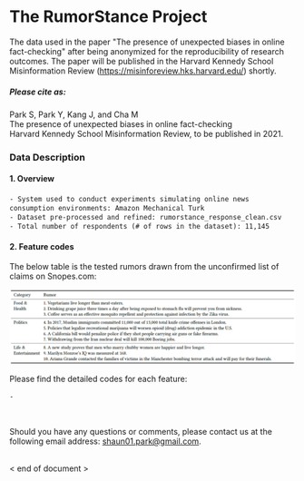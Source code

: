 # The RumorStance Project

The data used in the paper "The presence of unexpected biases in online fact-checking" after being anonymized for the reproducibility of research outcomes. The paper will be published in the Harvard Kennedy School Misinformation Review (https://misinforeview.hks.harvard.edu/) shortly.

##### Please cite as:
Park S, Park Y, Kang J, and Cha M <br>
The presence of unexpected biases in online fact-checking <br>
Harvard Kennedy School Misinformation Review, to be published in 2021. <br>

### Data Description

#### 1. Overview
```
- System used to conduct experiments simulating online news consumption environments: Amazon Mechanical Turk
- Dataset pre-processed and refined: rumorstance_response_clean.csv
- Total number of respondents (# of rows in the dataset): 11,145
```

#### 2. Feature codes
The below table is the tested rumors drawn from the unconfirmed list of claims on Snopes.com: 

<img src="./source/table_tested_rumors.png">

Please find the detailed codes for each feature:
```
- 



```



Should you have any questions or comments, please contact us at the following email address: shaun01.park@gmail.com. <br> <br>

< end of document >
